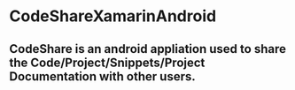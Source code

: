 # CodeShareXamarinAndroid

## CodeShare is an android appliation used to share the Code/Project/Snippets/Project Documentation with other users.


